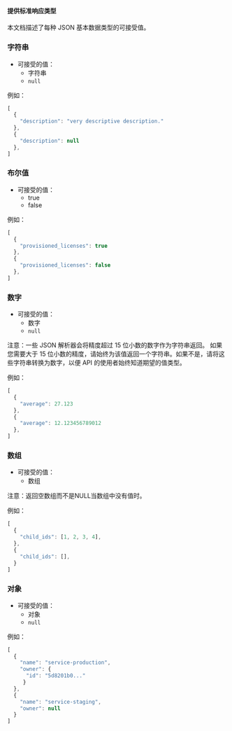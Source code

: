 #### 提供标准响应类型

本文档描述了每种 JSON 基本数据类型的可接受值。

### 字符串

* 可接受的值：
  * 字符串
  * `null`

例如：

```javascript
[
  {
    "description": "very descriptive description."
  },
  {
    "description": null
  },
]
```

### 布尔值

* 可接受的值：
  * true
  * false

例如：

```javascript
[
  {
    "provisioned_licenses": true
  },
  {
    "provisioned_licenses": false
  },
]
```

### 数字

* 可接受的值：
  * 数字
  * `null`

注意：一些 JSON 解析器会将精度超过 15 位小数的数字作为字符串返回。
如果您需要大于 15 位小数的精度，请始终为该值返回一个字符串。如果不是，请将这些字符串转换为数字，以便 API 的使用者始终知道期望的值类型。

例如：

```javascript
[
  {
    "average": 27.123
  },
  {
    "average": 12.123456789012
  },
]
```

### 数组

* 可接受的值：
  * 数组

注意：返回空数组而不是NULL当数组中没有值时。

例如：

```javascript
[
  {
    "child_ids": [1, 2, 3, 4],
  },
  {
    "child_ids": [],
  }
]
```

### 对象

* 可接受的值：
  * 对象
  * `null`

例如：

```javascript
[
  {
    "name": "service-production",
    "owner": {
      "id": "5d8201b0..."
     }
  },
  {
    "name": "service-staging",
    "owner": null
  }
]
```
